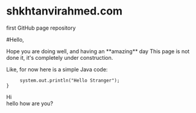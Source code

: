 # shkhtanvirahmed.com
first GitHub page repository

#Hello,
<p>Hope you are doing well, and having an **amazing** day
This page is not done it, it's completely under construction.</p>  
  
  
Like, for now here is a simple Java code:  
 ```public static void main(String args[])  {  
      system.out.println("Hello Stranger");  
 }  
 ```  
Hi  
hello how are you?
